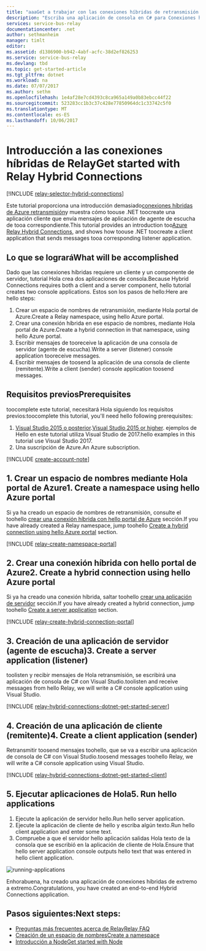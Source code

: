 ```yaml
---
title: "aaaGet a trabajar con las conexiones híbridas de retransmisión de Azure en .NET | Documentos de Microsoft"
description: "Escriba una aplicación de consola en C# para Conexiones híbridas de Azure Relay."
services: service-bus-relay
documentationcenter: .net
author: sethmanheim
manager: timlt
editor: 
ms.assetid: d1386900-b942-4abf-acfc-38d2ef826253
ms.service: service-bus-relay
ms.devlang: tbd
ms.topic: get-started-article
ms.tgt_pltfrm: dotnet
ms.workload: na
ms.date: 07/07/2017
ms.author: sethm
ms.openlocfilehash: 1e4af28e7cd4393c8ca965a149a0b83ebcc44f22
ms.sourcegitcommit: 523283cc1b3c37c428e77850964dc1c33742c5f0
ms.translationtype: MT
ms.contentlocale: es-ES
ms.lasthandoff: 10/06/2017
---
```

# <a name="get-started-with-relay-hybrid-connections"></a><span data-ttu-id="3fba0-103">Introducción a las conexiones híbridas de Relay</span><span class="sxs-lookup"><span data-stu-id="3fba0-103">Get started with Relay Hybrid Connections</span></span>
[!INCLUDE [relay-selector-hybrid-connections](../../includes/relay-selector-hybrid-connections.md)]

<span data-ttu-id="3fba0-104">Este tutorial proporciona una introducción demasiado[conexiones híbridas de Azure retransmisión](relay-what-is-it.md#hybrid-connections)y muestra cómo toouse .NET toocreate una aplicación cliente que envía mensajes de aplicación de agente de escucha de tooa correspondiente.</span><span class="sxs-lookup"><span data-stu-id="3fba0-104">This tutorial provides an introduction too[Azure Relay Hybrid Connections](relay-what-is-it.md#hybrid-connections), and shows how toouse .NET toocreate a client application that sends messages tooa corresponding listener application.</span></span> 

## <a name="what-will-be-accomplished"></a><span data-ttu-id="3fba0-105">Lo que se logrará</span><span class="sxs-lookup"><span data-stu-id="3fba0-105">What will be accomplished</span></span>
<span data-ttu-id="3fba0-106">Dado que las conexiones híbridas requiere un cliente y un componente de servidor, tutorial Hola crea dos aplicaciones de consola.</span><span class="sxs-lookup"><span data-stu-id="3fba0-106">Because Hybrid Connections requires both a client and a server component, hello tutorial creates two console applications.</span></span> <span data-ttu-id="3fba0-107">Estos son los pasos de hello:</span><span class="sxs-lookup"><span data-stu-id="3fba0-107">Here are hello steps:</span></span>

1. <span data-ttu-id="3fba0-108">Crear un espacio de nombres de retransmisión, mediante Hola portal de Azure.</span><span class="sxs-lookup"><span data-stu-id="3fba0-108">Create a Relay namespace, using hello Azure portal.</span></span>
2. <span data-ttu-id="3fba0-109">Crear una conexión híbrida en ese espacio de nombres, mediante Hola portal de Azure.</span><span class="sxs-lookup"><span data-stu-id="3fba0-109">Create a hybrid connection in that namespace, using hello Azure portal.</span></span>
3. <span data-ttu-id="3fba0-110">Escribir mensajes de tooreceive la aplicación de una consola de servidor (agente de escucha).</span><span class="sxs-lookup"><span data-stu-id="3fba0-110">Write a server (listener) console application tooreceive messages.</span></span>
4. <span data-ttu-id="3fba0-111">Escribir mensajes de toosend la aplicación de una consola de cliente (remitente).</span><span class="sxs-lookup"><span data-stu-id="3fba0-111">Write a client (sender) console application toosend messages.</span></span>

## <a name="prerequisites"></a><span data-ttu-id="3fba0-112">Requisitos previos</span><span class="sxs-lookup"><span data-stu-id="3fba0-112">Prerequisites</span></span>

<span data-ttu-id="3fba0-113">toocomplete este tutorial, necesitará Hola siguiendo los requisitos previos:</span><span class="sxs-lookup"><span data-stu-id="3fba0-113">toocomplete this tutorial, you'll need hello following prerequisites:</span></span>

1. <span data-ttu-id="3fba0-114">[Visual Studio 2015 o posterior](http://www.visualstudio.com).</span><span class="sxs-lookup"><span data-stu-id="3fba0-114">[Visual Studio 2015 or higher](http://www.visualstudio.com).</span></span> <span data-ttu-id="3fba0-115">ejemplos de Hello en este tutorial utiliza Visual Studio de 2017.</span><span class="sxs-lookup"><span data-stu-id="3fba0-115">hello examples in this tutorial use Visual Studio 2017.</span></span>
2. <span data-ttu-id="3fba0-116">Una suscripción de Azure.</span><span class="sxs-lookup"><span data-stu-id="3fba0-116">An Azure subscription.</span></span>

[!INCLUDE [create-account-note](../../includes/create-account-note.md)]

## <a name="1-create-a-namespace-using-hello-azure-portal"></a><span data-ttu-id="3fba0-117">1. Crear un espacio de nombres mediante Hola portal de Azure</span><span class="sxs-lookup"><span data-stu-id="3fba0-117">1. Create a namespace using hello Azure portal</span></span>
<span data-ttu-id="3fba0-118">Si ya ha creado un espacio de nombres de retransmisión, consulte el toohello [crear una conexión híbrida con hello portal de Azure](#2-create-a-hybrid-connection-using-the-azure-portal) sección.</span><span class="sxs-lookup"><span data-stu-id="3fba0-118">If you have already created a Relay namespace, jump toohello [Create a hybrid connection using hello Azure portal](#2-create-a-hybrid-connection-using-the-azure-portal) section.</span></span>

[!INCLUDE [relay-create-namespace-portal](../../includes/relay-create-namespace-portal.md)]

## <a name="2-create-a-hybrid-connection-using-hello-azure-portal"></a><span data-ttu-id="3fba0-119">2. Crear una conexión híbrida con hello portal de Azure</span><span class="sxs-lookup"><span data-stu-id="3fba0-119">2. Create a hybrid connection using hello Azure portal</span></span>
<span data-ttu-id="3fba0-120">Si ya ha creado una conexión híbrida, saltar toohello [crear una aplicación de servidor](#3-create-a-server-application-listener) sección.</span><span class="sxs-lookup"><span data-stu-id="3fba0-120">If you have already created a hybrid connection, jump toohello [Create a server application](#3-create-a-server-application-listener) section.</span></span>

[!INCLUDE [relay-create-hybrid-connection-portal](../../includes/relay-create-hybrid-connection-portal.md)]

## <a name="3-create-a-server-application-listener"></a><span data-ttu-id="3fba0-121">3. Creación de una aplicación de servidor (agente de escucha)</span><span class="sxs-lookup"><span data-stu-id="3fba0-121">3. Create a server application (listener)</span></span>
<span data-ttu-id="3fba0-122">toolisten y recibir mensajes de Hola retransmisión, se escribirá una aplicación de consola de C# con Visual Studio.</span><span class="sxs-lookup"><span data-stu-id="3fba0-122">toolisten and receive messages from hello Relay, we will write a C# console application using Visual Studio.</span></span>

[!INCLUDE [relay-hybrid-connections-dotnet-get-started-server](../../includes/relay-hybrid-connections-dotnet-get-started-server.md)]

## <a name="4-create-a-client-application-sender"></a><span data-ttu-id="3fba0-123">4. Creación de una aplicación de cliente (remitente)</span><span class="sxs-lookup"><span data-stu-id="3fba0-123">4. Create a client application (sender)</span></span>
<span data-ttu-id="3fba0-124">Retransmitir toosend mensajes toohello, que se va a escribir una aplicación de consola de C# con Visual Studio.</span><span class="sxs-lookup"><span data-stu-id="3fba0-124">toosend messages toohello Relay, we will write a C# console application using Visual Studio.</span></span>

[!INCLUDE [relay-hybrid-connections-dotnet-get-started-client](../../includes/relay-hybrid-connections-dotnet-get-started-client.md)]

## <a name="5-run-hello-applications"></a><span data-ttu-id="3fba0-125">5. Ejecutar aplicaciones de Hola</span><span class="sxs-lookup"><span data-stu-id="3fba0-125">5. Run hello applications</span></span>
1. <span data-ttu-id="3fba0-126">Ejecute la aplicación de servidor hello.</span><span class="sxs-lookup"><span data-stu-id="3fba0-126">Run hello server application.</span></span>
2. <span data-ttu-id="3fba0-127">Ejecute la aplicación de cliente de hello y escriba algún texto.</span><span class="sxs-lookup"><span data-stu-id="3fba0-127">Run hello client application and enter some text.</span></span>
3. <span data-ttu-id="3fba0-128">Compruebe a que el servidor hello aplicación salidas Hola texto de la consola que se escribió en la aplicación de cliente de Hola.</span><span class="sxs-lookup"><span data-stu-id="3fba0-128">Ensure that hello server application console outputs hello text that was entered in hello client application.</span></span>

![running-applications](./media/relay-hybrid-connections-dotnet-get-started/running-applications.png)

<span data-ttu-id="3fba0-130">Enhorabuena, ha creado una aplicación de conexiones híbridas de extremo a extremo.</span><span class="sxs-lookup"><span data-stu-id="3fba0-130">Congratulations, you have created an end-to-end Hybrid Connections application.</span></span>

## <a name="next-steps"></a><span data-ttu-id="3fba0-131">Pasos siguientes:</span><span class="sxs-lookup"><span data-stu-id="3fba0-131">Next steps:</span></span>
* [<span data-ttu-id="3fba0-132">Preguntas más frecuentes acerca de Relay</span><span class="sxs-lookup"><span data-stu-id="3fba0-132">Relay FAQ</span></span>](relay-faq.md)
* [<span data-ttu-id="3fba0-133">Creación de un espacio de nombres</span><span class="sxs-lookup"><span data-stu-id="3fba0-133">Create a namespace</span></span>](relay-create-namespace-portal.md)
* [<span data-ttu-id="3fba0-134">Introducción a Node</span><span class="sxs-lookup"><span data-stu-id="3fba0-134">Get started with Node</span></span>](relay-hybrid-connections-node-get-started.md)

